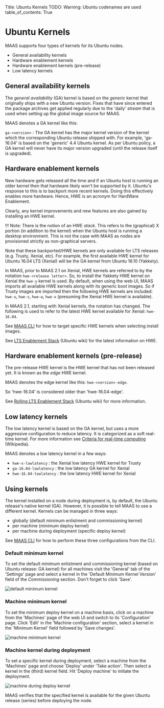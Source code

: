 Title: Ubuntu Kernels
TODO:  Warning: Ubuntu codenames are used
table_of_contents: True


# Ubuntu Kernels

MAAS supports four types of kernels for its Ubuntu nodes.

- General availability kernels
- Hardware enablement kernels
- Hardware enablement kernels (pre-release)
- Low latency kernels


## General availability kernels

The *general availability* (GA) kernel is based on the *generic* kernel that
originally ships with a new Ubuntu version. Fixes that have since entered the
package archives get applied regularly due to the 'daily' *stream* that is used
when setting up the global image source for MAAS.

MAAS denotes a GA kernel like this:

`ga-<version>` : The GA kernel has the major kernel version of the kernel which
the corresponding Ubuntu release shipped with. For example, 'ga-16.04' is based
on the 'generic' 4.4 Ubuntu kernel. As per Ubuntu policy, a GA kernel will
never have its major version upgraded (until the release itself is upgraded).


## Hardware enablement kernels

New hardware gets released all the time and if an Ubuntu host is running an
older kernel then that hardware likely won't be supported by it. Ubuntu's
response to this is to backport more recent kernels. Doing this effectively
enables more hardware. Hence, HWE is an acronym for HardWare Enablement.

Clearly, any kernel improvements and new features are also gained by installing
an HWE kernel.

!!! Note: 
    There is the notion of an HWE *stack*. This refers to the (graphical)
    X portion (in addition to the kernel) when the Ubuntu host is running a desktop
    environment. This is not the case with MAAS as nodes are provisioned strictly
    as non-graphical servers.

Note that these backported/HWE kernels are only available for LTS releases
(e.g. Trusty, Xenial, etc). For example, the first available HWE kernel for
Ubuntu 16.04 LTS (Xenial) will be the GA kernel from Ubuntu 16.10 (Yakkety). 

In MAAS, prior to MAAS 2.1 on Xenial, HWE kernels are referred to by the
notation `hwe-<release letter>`. So, to install the Yakkety HWE kernel on
Xenial the `hwe-y` kernel is used. By default, when using the web UI, MAAS
imports all available HWE kernels along with its generic boot images. So if
Trusty images are imported then the following HWE kernels are included:
`hwe-u`, `hwe-v`, `hwe-w`, `hwe-x` (presuming the Xenial HWE kernel is
available).

In MAAS 2.1, starting with Xenial kernels, the notation has changed. The
following is used to refer to the latest HWE kernel available for Xenial:
`hwe-16.04`.

See [MAAS CLI][cli-select-images] for how to target specific HWE kernels when
selecting install images.

See [LTS Enablement Stack][ubuntu-wiki-hwe] (Ubuntu wiki) for the latest
information on HWE.


## Hardware enablement kernels (pre-release)

The pre-release HWE kernel is the HWE kernel that has not been released yet. It
is known as the *edge* HWE kernel.

MAAS denotes the edge kernel like this: `hwe-<version>-edge`.

So 'hwe-16.04' is considered older than 'hwe-16.04-edge'.

See [Rolling LTS Enablement Stack][ubuntu-wiki-hwe-edge] (Ubuntu wiki) for more
information.


## Low latency kernels

The low latency kernel is based on the GA kernel, but uses a more aggressive
configuration to reduce latency. It is categorized as a soft real-time kernel.
For more information see
[Criteria for real-time computing][wikipedia-real-time-computing] (Wikipedia).

MAAS denotes a low latency kernel in a few ways:

- `hwe-x-lowlatency` : the Xenial low latency HWE kernel for Trusty
- `ga-16.04-lowlatency` : the low latency GA kernel for Xenial
- `hwe-16.04-lowlatency` : the low latency HWE kernel for Xenial


## Using kernels

The kernel installed on a node during deployment is, by default, the Ubuntu
release's native kernel (GA). However, it is possible to tell MAAS to use a
different kernel. Kernels can be managed in three ways:

- globally (default minimum enlistment and commissioning kernel)
- per machine (minimum deploy kernel)
- per machine during deployment (specific deploy kernel)

See
[MAAS CLI][cli-set-a-default-minimum-kernel-for-enlistment-and-commissioning]
for how to perform these three configurations from the CLI.

### Default minimum kernel

To set the default minimum enlistment and commissioning kernel (based on Ubuntu
release: GA kernel) for all machines visit the 'General' tab of the 'Settings'
page and select a kernel in the 'Default Minimum Kernel Version' field of the
*Commissioning* section. Don't forget to click 'Save'.

![default minimum kernel][img__default-minimum-kernel]

### Machine minimum kernel

To set the minimum deploy kernel on a machine basis, click on a machine from
the 'Machines' page of the web UI and switch to its 'Configuration' page. Click
'Edit' in the 'Machine configuration' section, select a kernel in the 'Minimum
Kernel' field followed by 'Save changes'.

![machine minimum kernel][img__machine-minimum-kernel]

### Machine kernel during deployment

To set a specific kernel during deployment, select a machine from the
'Machines' page and choose 'Deploy' under 'Take action'. Then select a kernel
in the (third) kernel field. Hit 'Deploy machine' to initiate the deployment.

![machine during deploy kernel][img__machine-during-deploy-kernel]

MAAS verifies that the specified kernel is available for the given Ubuntu
release (series) before deploying the node. 


<!-- LINKS -->

[cli-select-images]: manage-cli-images.md#hardware-enablement-(hwe)
[ubuntu-wiki-hwe]: https://wiki.ubuntu.com/Kernel/LTSEnablementStack
[ubuntu-wiki-hwe-edge]: https://wiki.ubuntu.com/Kernel/RollingLTSEnablementStack#hwe-16.04-edge
[wikipedia-real-time-computing]: https://en.wikipedia.org/wiki/Real-time_computing#Criteria_for_real-time_computing
[cli-set-a-default-minimum-kernel-for-enlistment-and-commissioning]: manage-cli-kernels.md#set-a-default-minimum-kernel-for-enlistment-and-commissioning

[img__default-minimum-kernel]: ../media/nodes-kernels__2.4_default-minimum-kernel.png
[img__machine-minimum-kernel]: ../media/nodes-kernels__2.4_machine-minimum-kernel.png
[img__machine-during-deploy-kernel]: ../media/nodes-kernels__2.4_machine-during-deploy-kernel.png
